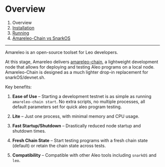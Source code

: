 # Overview

1. Overview
1. [Installation](./01_intallation.md)
1. [Running](./02_running.md)
1. [Amareleo-Chain vs SnarkOS](./03_differences.md)

---


Amareleo is an open-source toolset for Leo developers.

At this stage, Amareleo delivers [amareleo-chain](https://github.com/kaxxa123/amareleo-chain), a lightweight development node that allows for deploying and testing Aleo programs on a local node. Amareleo-Chain is designed as a much lighter drop-in replacement for snarkOS/devnet.sh. 

Key benefits:
1.	__Ease of Use__ – Starting a development testnet is as simple as running `amareleo-chain start`. No extra scripts, no multiple processes, all default parameters set for quick aleo program testing.
 
1.	__Lite__ – Just one process, with minimal memory and CPU usage.

1.	__Fast Startup/Shutdown__ – Drastically reduced node startup and shutdown times. 

1.	__Fresh Chain State__ – Start testing programs with a fresh chain state (default) or retain the chain state across tests.

1.	__Compatibility__ – Compatible with other Aleo tools including `snarkOS` and `leo`.


